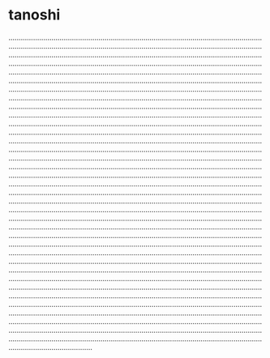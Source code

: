 # tanoshi

.........................................................................................................................................................................................................................................................................................................................................................................................................................................................................................................................................................................................................................................................................................................................................................................................................................................................................................................................................................................................................................................................................................................................................................................................................................................................................................................................................................................................................................................................................................................................................................................................................................................................................................................................................................................................................................................................................................................................................................................................................................................................................................................................................................................................................................................................................................................................................................................................................................................................................................................................................................................................................................................................................................................................................................................................................................................................................................................................................................................................................................................................................................................................................................................................................................................................................................................................................................................................................................................................................................................................................................................................................................................................................................................................................................................................................................................................................................................................................................................................................................................................................................................................................................................................................................................................................................................................................................................................................................................................................................................................................................................................................................................................................................